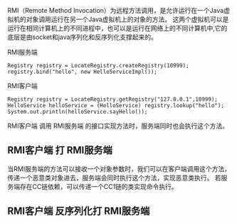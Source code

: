 RMI（Remote Method Invocation）为远程方法调用，是允许运行在一个Java虚拟机的对象调用运行在另一个Java虚拟机上的对象的方法。 这两个虚拟机可以是运行在相同计算机上的不同进程中，也可以是运行在网络上的不同计算机中,它的底层是由socket和java序列化和反序列化支撑起来的。


RMI服务端
```
Registry registry = LocateRegistry.createRegistry(10999);
registry.bind("hello", new HelloServiceImpl());
```
RMI客户端
```
Registry registry = LocateRegistry.getRegistry("127.0.0.1",10999);
HelloService helloService = (HelloService) registry.lookup("hello");
System.out.println(helloService.sayHello());
```
RMI客户端 调用 RMI服务端 的接口实现方法时，服务端同时也会执行这个方法。
 

## **RMI客户端 打 RMI服务端**
当RMI服务端的方法可以接收一个对象参数时，我们可以在客户端调用这个方法，传递一个恶意类对象进去，服务端会同时执行这个方法，实现恶意类执行。
若服务端存在CC链依赖，可以传递一个CC1链的类实现命令执行。


## **RMI客户端 反序列化打 RMI服务端**
